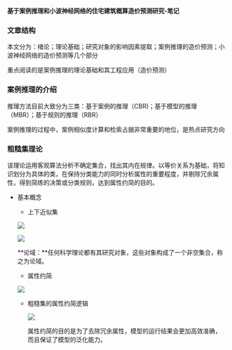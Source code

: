 **基于案例推理和小波神经网络的住宅建筑概算造价预测研究-笔记**

### 文章结构

本文分为：绪论；理论基础；研究对象的影响因素提取；案例推理的造价预测；小波神经网络的造价预测等几个部分

重点阅读的是案例推理的理论基础和其工程应用（造价预测）

### 案例推理的介绍

推理方法目前大致分为三类：基于案例的推理（CBR)；基于模型的推理（MBR）；基于规则的推理（RBR）

案例推理的过程中，案例相似度计算和检索占据非常重要的地位，是热点研究方向

### 粗糙集理论

该理论运用客观算法分析不确定集合，找出其内在规律。以等价关系为基础，将知识划分为具体的类，在保持分类能力的同时分析属性的重要程度，并剔除冗余属性，得到简练的决策或分类规则，达到属性约简的目的。

- 基本概念

  - 上下近似集

  ![](E:\DeskTop\研一任务\笔记\笔记图片\上下近似集.png)

  ![](E:\DeskTop\研一任务\笔记\笔记图片\上下近似集-2.png)

  **论域：**任何科学理论都有其研究对象，这些对象构成了一个非空集合，称之为论域。

  - 属性约简

  ![](E:\DeskTop\研一任务\笔记\笔记图片\属性约简.png)

  - 粗糙集的属性约简逻辑

    ![](E:\DeskTop\研一任务\笔记\笔记图片\粗糙集属性约简逻辑.png)

    属性约简的目的是为了去除冗余属性，模型的运行结果会更加高效准确，而且保证了模型的泛化能力。